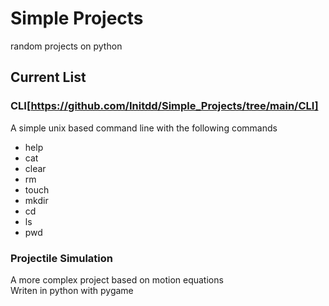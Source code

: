 # Simple Projects

random projects on python

## Current List

### CLI[https://github.com/Initdd/Simple_Projects/tree/main/CLI]

A simple unix based command line with the following commands

* help
* cat
* clear
* rm
* touch
* mkdir
* cd
* ls
* pwd

### Projectile Simulation

A more complex project based on motion equations  
Writen in python with pygame

